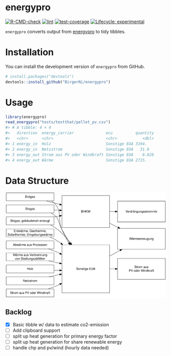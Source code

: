 
<!-- README.md is generated from README.Rmd. Please edit that file -->

# energypro

<!-- badges: start -->

[![R-CMD-check](https://github.com/BirgerNi/energypro/workflows/R-CMD-check/badge.svg)](https://github.com/BirgerNi/energypro/actions)
[![lint](https://github.com/BirgerNi/energypro/workflows/lint/badge.svg)](https://github.com/BirgerNi/energypro/actions)
[![test-coverage](https://codecov.io/gh/BirgerNi/energypro/branch/main/graph/badge.svg)](https://app.codecov.io/gh/BirgerNi/energypro?branch=main%29)
[![Lifecycle:
experimental](https://img.shields.io/badge/lifecycle-experimental-orange.svg)](https://lifecycle.r-lib.org/articles/stages.html#experimental)
<!-- badges: end -->

`energypro` converts output from
[energypro](https://www.emd-international.com/energypro/) to tidy
tibbles.

# Installation

You can install the development version of `energypro` from GitHub.

``` r
# install.packages("devtools")
devtools::install_github("BirgerNi/energypro")
```

# Usage

``` r
library(energypro)
read_energypro("tests/testthat/pellet_pv.csv")
#> # A tibble: 4 × 4
#>   direction  energy_carrier              ecu          quantity
#>   <chr>      <chr>                       <chr>           <dbl>
#> 1 energy_in  Holz                        Sonstige EUA 3194.   
#> 2 energy_in  Netzstrom                   Sonstige EUA   31.9  
#> 3 energy_out Strom aus PV oder Windkraft Sonstige EUA    0.828
#> 4 energy_out Wärme                       Sonstige EUA 2715.
```

# Data Structure

![](man/figures/energy-flows.png)

## Backlog

-   [x] Basic tibble w/ data to estimate co2-emission
-   [ ] Add clipboard support
-   [ ] split up heat generation for primary energy factor
-   [ ] split up heat generation for share renewable energy
-   [ ] handle chp and pv/wind (hourly data needed)
